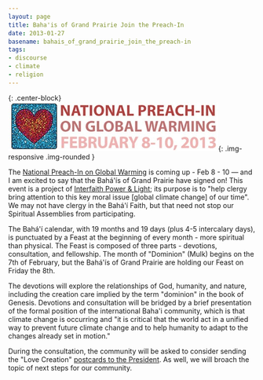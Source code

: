 ```yaml
---
layout: page
title: Baha'is of Grand Prairie Join the Preach-In
date: 2013-01-27
basename: bahais_of_grand_prairie_join_the_preach-in
tags:
- discourse
- climate
- religion
---
```


{: .center-block}
![preach-in logo](/images/preachIn.jpg){: .img-responsive .img-rounded }

The <a href="http://www.preachin.org/">National Preach-In on Global Warming</a>
is coming up - Feb 8 - 10 &mdash; and I am excited to say that the
Bah&aacute;'&iacute;s of Grand Prairie have signed on! This event is a project
of <a href="http://www.interfaithpowerandlight.org">Interfaith Power &amp;
Light</a>; its purpose is to "help clergy bring attention to this key moral
issue [global climate change] of our time". We may not have clergy in the
Bah&aacute;'&iacute; Faith, but that need not stop our Spiritual Assemblies from
participating.

<!--more-->

The Bah&aacute;'&iacute; calendar, with 19 months and 19 days (plus 4-5
intercalary days), is punctuated by a Feast at the beginning of every month -
more spiritual than physical. The Feast is composed of three parts - devotions,
consultation, and fellowship. The month of "Dominion" (Mulk) begins on the 7th
of February, but the Bah&aacute;'&iacute;s of Grand Prairie are holding our
Feast on Friday the 8th.

The devotions will explore the relationships of God, humanity, and nature,
including the creation care implied by the term "dominion" in the book of
Genesis. Devotions and consultation will be bridged by a brief presentation of
the formal position of the international Baha'i community, which is that climate
change is occurring and "it is critical that the world act in a unified way to
prevent future climate change and to help humanity to adapt to the changes
already set in motion."

During the consultation, the community will be asked to consider sending the
"Love Creation" <a
href="http://www.preachin.org/sermon-ideas/send-postcards-to-president-obama/">postcards
to the President</a>. As well, we will broach the topic of next steps for our
community.
